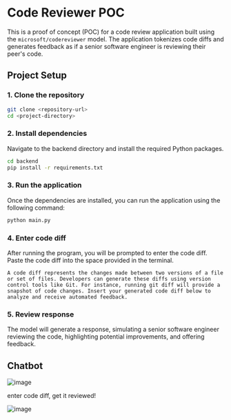 # Code Reviewer POC

This is a proof of concept (POC) for a code review application built using the `microsoft/codereviewer` model. The application tokenizes code diffs and generates feedback as if a senior software engineer is reviewing their peer's code.


## Project Setup

### 1. Clone the repository

```bash
git clone <repository-url>
cd <project-directory>
```

### 2. Install dependencies
Navigate to the backend directory and install the required Python packages.

```bash
cd backend
pip install -r requirements.txt
```

### 3. Run the application
Once the dependencies are installed, you can run the application using the following command:

```bash
python main.py
```

### 4. Enter code diff
After running the program, you will be prompted to enter the code diff. Paste the code diff into the space provided in the terminal.
```
A code diff represents the changes made between two versions of a file or set of files. Developers can generate these diffs using version control tools like Git. For instance, running git diff will provide a snapshot of code changes. Insert your generated code diff below to analyze and receive automated feedback.
```

### 5. Review response
The model will generate a response, simulating a senior software engineer reviewing the code, highlighting potential improvements, and offering feedback.

## Chatbot
![image](https://github.com/user-attachments/assets/423d00a3-6c22-405a-a308-1a1b5c720f47)

enter code diff, get it reviewed!

![image](https://github.com/user-attachments/assets/fdf9a35c-a1f0-47ee-9f35-eeee53c5bd3c)


